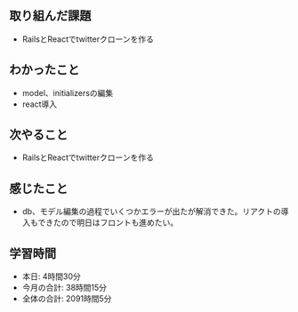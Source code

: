 ## 取り組んだ課題
- RailsとReactでtwitterクローンを作る
## わかったこと
- model、initializersの編集
- react導入
## 次やること
- RailsとReactでtwitterクローンを作る
## 感じたこと
- db、モデル編集の過程でいくつかエラーが出たが解消できた。リアクトの導入もできたので明日はフロントも進めたい。
## 学習時間
- 本日: 4時間30分
- 今月の合計: 38時間15分
- 全体の合計: 2091時間5分
